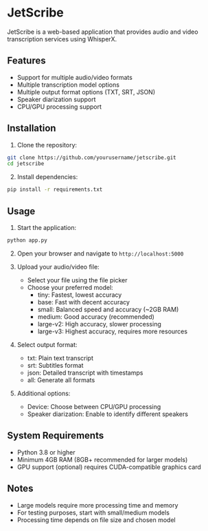 # JetScribe

JetScribe is a web-based application that provides audio and video transcription services using WhisperX.

## Features

- Support for multiple audio/video formats
- Multiple transcription model options
- Multiple output format options (TXT, SRT, JSON)
- Speaker diarization support
- CPU/GPU processing support

## Installation

1. Clone the repository:
```bash
git clone https://github.com/yourusername/jetscribe.git
cd jetscribe
```

2. Install dependencies:
```bash
pip install -r requirements.txt
```

## Usage

1. Start the application:
```bash
python app.py
```

2. Open your browser and navigate to `http://localhost:5000`

3. Upload your audio/video file:
   - Select your file using the file picker
   - Choose your preferred model:
     - tiny: Fastest, lowest accuracy
     - base: Fast with decent accuracy
     - small: Balanced speed and accuracy (~2GB RAM)
     - medium: Good accuracy (recommended)
     - large-v2: High accuracy, slower processing
     - large-v3: Highest accuracy, requires more resources

4. Select output format:
   - txt: Plain text transcript
   - srt: Subtitles format
   - json: Detailed transcript with timestamps
   - all: Generate all formats

5. Additional options:
   - Device: Choose between CPU/GPU processing
   - Speaker diarization: Enable to identify different speakers

## System Requirements

- Python 3.8 or higher
- Minimum 4GB RAM (8GB+ recommended for larger models)
- GPU support (optional) requires CUDA-compatible graphics card

## Notes

- Large models require more processing time and memory
- For testing purposes, start with small/medium models
- Processing time depends on file size and chosen model
